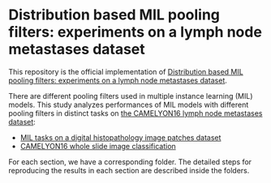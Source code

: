 # Distribution based MIL pooling filters: experiments on a lymph node metastases dataset

This repository is the official implementation of [Distribution based MIL pooling filters: experiments on a lymph node metastases dataset](https://paper_link). 


There are different pooling filters used in multiple instance learning (MIL) models. This study analyzes performances of MIL models with different pooling filters in distinct tasks on [the CAMELYON16 lymph node metastases dataset](https://doi.org/10.1001/jama.2017.14585):
* [MIL tasks on a digital histopathology image patches dataset](#mil-tasks-on-a-digital-histopathology-image-patches-dataset)
* [CAMELYON16 whole slide image classification](#camelyon16-whole-slide-image-classification)

For each section, we have a corresponding folder. The detailed steps for reproducing the results in each section are described inside the folders.

